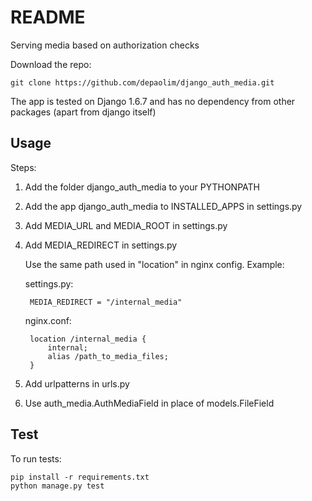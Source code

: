 # README

Serving media based on authorization checks

Download the repo:

    git clone https://github.com/depaolim/django_auth_media.git

The app is tested on Django 1.6.7 and has no dependency from other packages (apart from django itself)


## Usage

Steps:

1. Add the folder django\_auth\_media to your PYTHONPATH

2. Add the app django\_auth\_media to INSTALLED\_APPS in settings.py

3. Add MEDIA\_URL  and MEDIA\_ROOT in settings.py

4. Add MEDIA\_REDIRECT in settings.py

    Use the same path used in "location" in nginx config. Example:

    settings.py:

        MEDIA_REDIRECT = "/internal_media"

    nginx.conf:

        location /internal_media {
            internal;
            alias /path_to_media_files;
        }


5. Add urlpatterns in urls.py

6. Use auth\_media.AuthMediaField in place of models.FileField


## Test

To run tests:

    pip install -r requirements.txt
    python manage.py test
